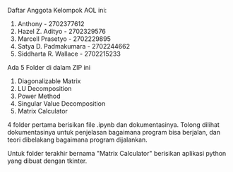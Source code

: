 Daftar Anggota Kelompok AOL ini:
1. Anthony - 2702377612
2. Hazel Z. Adityo - 2702329576
3. Marcell Prasetyo - 2702229895
4. Satya D. Padmakumara - 2702244662
5. Siddharta R. Wallace - 2702215233

Ada 5 Folder di dalam ZIP ini
1. Diagonalizable Matrix
2. LU Decomposition
3. Power Method
4. Singular Value Decomposition
5. Matrix Calculator

4 folder pertama berisikan file .ipynb dan dokumentasinya. Tolong dilihat dokumentasinya untuk penjelasan bagaimana program bisa berjalan, dan teori dibelakang bagaimana program dijalankan.

Untuk folder terakhir bernama "Matrix Calculator" berisikan aplikasi python yang dibuat dengan tkinter.
